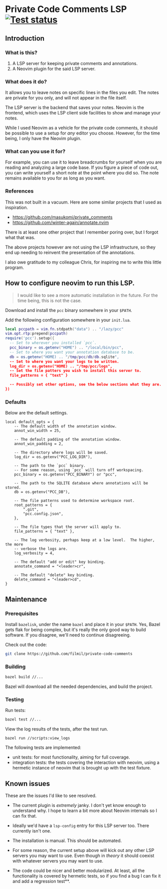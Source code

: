 # Private Code Comments LSP [![Test status](https://github.com/filmil/private-code-comments/workflows/Test/badge.svg)](https://github.com/filmil/private-code-comments/workflows/Test/badge.svg)

## Introduction

### What is this?

1. A LSP server for keeping private comments and annotations.
2. A Neovim plugin for the said LSP server.

### What does it do?

It allows you to leave notes on specific lines in the files you edit. The notes
are private for you only, and will not appear in the file itself.

The LSP server is the backend that saves your notes. Neovim is the frontend,
which uses the LSP client side facilities to show and manage your notes.

While I used Neovim as a vehicle for the private code comments, it should be
possible to use a setup for *any* editor you choose. However, for the time being,
I only have the Neovim plugin.

### What can you use it for?

For example, you can use it to leave breadcrumbs for yourself when you are
reading and analyzing a large code base.  If you figure a piece of code out,
you can write yourself a short note at the point where you did so. The note
remains available to you for as long as you want.

### References

This was not built in a vacuum.  Here are some similar projects that I used
as inspiration.

* https://github.com/masukomi/private_comments
* https://github.com/winter-again/annotate.nvim

There is at least one other project that I remember poring over, but I forgot
what that was.

The above projects however are not using the LSP infrastructure, so they end up
needing to reinvent the presentation of the annotations.

I also owe gratitude to my colleague Chris, for inspiring me to write this
little program.

## How to configure neovim to run this LSP.

> I would like to see a more automatic installation in the future. For the time
> being, this is not the case. 

Download and install the `pcc` binary somewhere in your `$PATH`.

Add the following configuration somewhere in your `init.lua`.

```lua
local pccpath = vim.fn.stdpath("data") .. "/lazy/pcc"
vim.opt.rtp:prepend(pccpath)
require('pcc').setup({
  -- Set to wherever you installed `pcc`.
  pcc_binary = os.getenv("HOME") .. "/local/bin/pcc", 
  -- Set to where you want your annotation database to be.
  db = os.getenv("HOME) .. "/tmp/pcc/db/db.sqlite",
  -- Set to where you want your logs to be written.
  log_dir = os.getenv("HOME) .. "/tmp/pcc/logs",
  -- Set the file patters you wish to install this server to.
  file_patterns = { "text" }

  -- Possibly set other options, see the below sections what they are.
})
```

### Defaults

Below are the default settings.

```
local default_opts = {
    -- The default width of the annotation window.
    annot_win_width = 25,

    -- The default padding of the annotation window.
    annot_win_padding = 2,

    -- The directory where logs will be saved.
    log_dir = os.getenv("PCC_LOG_DIR"),

    -- The path to the `pcc` binary.
    -- For some reason, using `pcc` will turn off workspacing.
    pcc_binary = os.getenv("PCC_BINARY") or "pcc",

    -- The path to the SQLITE database where annotations will be stored.
    db = os.getenv("PCC_DB"),

    -- The file patterns used to determine workspace root.
    root_patterns = {
        ".git",
        "pcc.config.json",
    },

    -- The file types that the server will apply to.
    file_patterns = { "text" },

    -- The log verbosity, perhaps keep at a low level.  The higher, the more
    -- verbose the logs are.
    log_verbosity = 4,

    -- The default "add or edit" key binding.
    annotate_command = "<leader>cr",

    -- The default "delete" key binding.
    delete_command = "<leader>cd",
}
```

## Maintenance

### Prerequisites

Install `bazelisk`, under the name `bazel` and place it in your `$PATH`.
Yes, Bazel gets flak for being complex, but it's really the only good way to
build software. If you disagree, we'll need to continue disagreeing.

Check out the code:

```sh
git clone https://github.com/filmil/private-code-comments
```

### Building

```bash
bazel build //...
```

Bazel will download all the needed dependencies, and build the project.

### Testing

Run tests:

```bash
bazel test //...
```

View the log results of the tests, after the test run.

```
bazel run //scripts:view_logs
```

The following tests are implemented:
* unit tests: for most functionality, aiming for full coverage.
* integration tests: the tests covering the interaction with neovim, using
  a hermetic instance of neovim that is brought up with the test fixture.

## Known issues

These are the issues I'd like to see resolved.

* The current plugin is *extremely* janky. I don't yet know enough to
  understand why. I hope to learn a bit more about Neovim internals so I can
  fix that.

* Ideally we'd have a `lsp-config` entry for this LSP server too.  There currently
  isn't one.

* The installation is manual. This should be automated.

* For some reason, the current setup above will kick out any other LSP servers
  you may want to use. Even though in *theory* it should coexist with whatever
  servers you may want to use.

* The code could be nicer and better modularized. At least, all the functionality
  is covered by hermetic tests, so if you find a bug I can fix it and add a
  regression test**.

